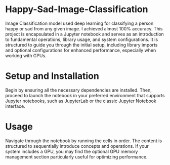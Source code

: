 # Happy-Sad-Image-Classification

Image Classification model used deep learning for classifying a person happy or sad from any given image. I achieved almost 100% accuracy.
This project is encapsulated in a Jupyter notebook and serves as an introduction to fundamental operations, library usage, and system configurations. It is structured to guide you through the initial setup, including library imports and optional configurations for enhanced performance, especially when working with GPUs.

# Setup and Installation

Begin by ensuring all the necessary dependencies are installed. Then, proceed to launch the notebook in your preferred environment that supports Jupyter notebooks, such as JupyterLab or the classic Jupyter Notebook interface.

# Usage

Navigate through the notebook by running the cells in order. The content is structured to sequentially introduce concepts and operations. If your system includes a GPU, you may find the optional GPU memory management section particularly useful for optimizing performance.
